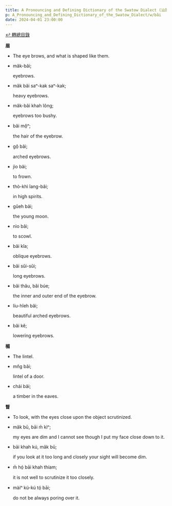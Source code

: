 ```yaml
---
title: A Pronouncing and Defining Dictionary of the Swatow Dialect (汕頭方言音義字典) / bâi
p: A_Pronouncing_and_Defining_Dictionary_of_the_Swatow_Dialect/w/bâi
date: 2024-04-01 23:00:00
---
```


[↩️ 轉總目錄](/A_Pronouncing_and_Defining_Dictionary_of_the_Swatow_Dialect)


**眉**
- The eye brows, and what is shaped like them.

- mâk-bâi;

  eyebrows.

- mâk bâi saⁿ-kak saⁿ-kak;

  heavy eyebrows.

- mâk-bâi khah lông;

  eyebrows too bushy.

- bâi mô̤ⁿ;

  the hair of the eyebrow.

- gô̤ bâi;

  arched eyebrows.

- jìo bâi;

  to frown.

- thò-khì îang-bâi;

  in high spirits.

- gûeh bâi;

  the young moon.

- nìo bâi;

  to scowl.

- bâi kĭa;

  oblique eyebrows.

- bâi sûi-sûi;

  long eyebrows.

- bâi thâu, bâi búe;

  the inner and outer end of the eyebrow.

- líu-hîeh bâi;

  beautiful arched eyebrows.

- bâi kĕ;

  lowering eyebrows.

**楣**
- The lintel.

- mn̂g bâi;

  lintel of a door.

- chái bâi;

  a timber in the eaves.

**瞀**
- To look, with the eyes close upon the object scrutinized.

- mâk bū, bāi m̄ kìⁿ;

  my eyes are dim and I cannot see though I put my face close down to it.

- bāi khah kú, mâk bū;

  if you look at it too long and closely your sight will become dim.

- m̄ hó̤ bāi khah thíam;

  it is not well to scrutinize it too closely.

- màiⁿ kú-kú tó̤ bāi;

  do not be always poring over it.